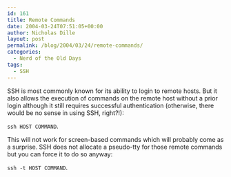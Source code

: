 ```yaml
---
id: 161
title: Remote Commands
date: 2004-03-24T07:51:05+00:00
author: Nicholas Dille
layout: post
permalink: /blog/2004/03/24/remote-commands/
categories:
  - Nerd of the Old Days
tags:
  - SSH
---
```

SSH is most commonly known for its ability to login to remote hosts. But it also allows the execution of commands on the remote host without a prior login although it still requires successful authentication (otherwise, there would be no sense in using SSH, right?!):

<!--more-->

<code class="command">ssh HOST COMMAND</code>.

This will not work for screen-based commands which will probably come as a surprise. SSH does not allocate a pseudo-tty for those remote commands but you can force it to do so anyway:

<code class="command">ssh -t HOST COMMAND</code>.
